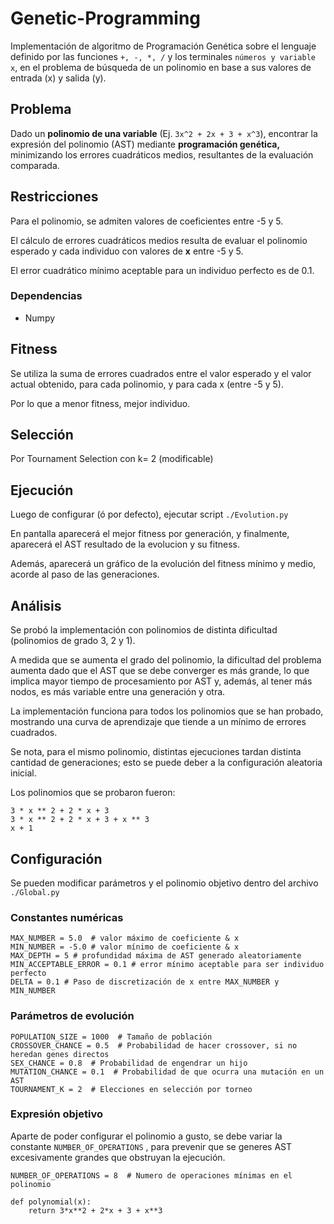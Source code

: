 ﻿# Genetic-Programming
Implementación de algoritmo de Programación Genética sobre el lenguaje definido por las funciones ```+, -, *, /``` y los terminales ```números y variable x```, en el problema de búsqueda de un polinomio en base a sus valores de entrada (x) y salida (y).

## Problema

Dado un **polinomio de una variable** (Ej. ```3x^2 + 2x + 3 + x^3```), encontrar la expresión del polinomio (AST) mediante **programación genética,** minimizando los errores cuadráticos medios, resultantes de la evaluación comparada.

## Restricciones

Para el polinomio, se admiten valores de coeficientes entre -5 y 5.

El cálculo de errores cuadráticos medios resulta de evaluar el polinomio esperado y cada individuo con valores de **x** entre -5 y 5.

El error cuadrático mínimo aceptable para un individuo perfecto es de 0.1.

### Dependencias

* Numpy

## Fitness

Se utiliza la suma de errores cuadrados entre el valor esperado y el valor actual obtenido, para cada polinomio, y para cada x (entre -5 y 5).

Por lo que a menor fitness, mejor individuo.

## Selección

Por Tournament Selection con k= 2 (modificable)

## Ejecución

Luego de configurar (ó por defecto), ejecutar script ```./Evolution.py```

En pantalla aparecerá el mejor fitness por generación, y finalmente, aparecerá el AST resultado de la evolucion y su fitness.

Además, aparecerá un gráfico de la evolución del fitness mínimo y medio, acorde al paso de las generaciones.

## Análisis

Se probó la implementación con polinomios de distinta dificultad (polinomios de grado 3, 2 y 1).

A medida que se aumenta el grado del polinomio, la dificultad del problema aumenta dado que el AST que se debe converger es más grande, lo que implica mayor tiempo de procesamiento por AST y, además, al tener más nodos, es más variable entre una generación y otra.

La implementación funciona para todos los polinomios que se han probado, mostrando una curva de aprendizaje que tiende a un mínimo de errores cuadrados.

Se nota, para el mismo polinomio, distintas ejecuciones tardan distinta cantidad de generaciones; esto se puede deber a la configuración aleatoria inicial.

Los polinomios que se probaron fueron:

```
3 * x ** 2 + 2 * x + 3
3 * x ** 2 + 2 * x + 3 + x ** 3
x + 1

```

## Configuración

Se pueden modificar parámetros y el polinomio objetivo dentro del archivo 
```./Global.py```

### Constantes numéricas

```
MAX_NUMBER = 5.0  # valor máximo de coeficiente & x
MIN_NUMBER = -5.0 # valor mínimo de coeficiente & x
MAX_DEPTH = 5 # profundidad máxima de AST generado aleatoriamente
MIN_ACCEPTABLE_ERROR = 0.1 # error mínimo aceptable para ser individuo perfecto
DELTA = 0.1 # Paso de discretización de x entre MAX_NUMBER y MIN_NUMBER
```

### Parámetros de evolución

```
POPULATION_SIZE = 1000  # Tamaño de población
CROSSOVER_CHANCE = 0.5  # Probabilidad de hacer crossover, si no heredan genes directos
SEX_CHANCE = 0.8  # Probabilidad de engendrar un hijo
MUTATION_CHANCE = 0.1  # Probabilidad de que ocurra una mutación en un AST
TOURNAMENT_K = 2  # Elecciones en selección por torneo
```

### Expresión objetivo

Aparte de poder configurar el polinomio a gusto, se debe variar la constante ```NUMBER_OF_OPERATIONS``` , para prevenir que se generes AST excesivamente grandes que obstruyan la ejecución.

```
NUMBER_OF_OPERATIONS = 8  # Numero de operaciones mínimas en el polinomio

def polynomial(x):
    return 3*x**2 + 2*x + 3 + x**3

```

